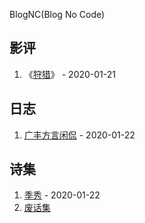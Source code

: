 BlogNC(Blog No Code)

## 影评

1. 《[狩猎](/movie_review/the_hunt.md)》 - 2020-01-21


## 日志

1. [广丰方言闲侃](/journal/guangfeng.md) - 2020-01-22

## 诗集

1. [季秀](/poems/xiu.md) - 2020-01-22
2. [废话集](/poems/废话集.md)

